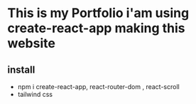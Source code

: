 # This is my Portfolio i'am using create-react-app making this website

## install
- npm i create-react-app, react-router-dom , react-scroll
- tailwind css 
